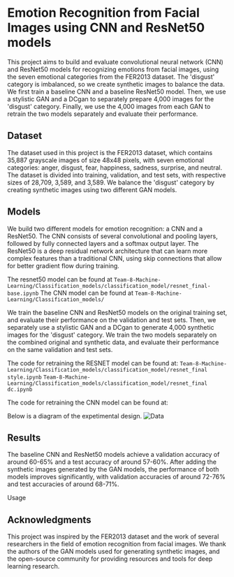 # Emotion Recognition from Facial Images using CNN and ResNet50 models
This project aims to build and evaluate convolutional neural network (CNN) and ResNet50 models for recognizing emotions from facial images, using the seven emotional categories from the FER2013 dataset. The 'disgust' category is imbalanced, so we create synthetic images to balance the data. We first train a baseline CNN and a baseline ResNet50 model. Then, we use a stylistic GAN and a DCgan to separately prepare 4,000 images for the 'disgust' category. Finally, we use the 4,000 images from each GAN to retrain the two models separately and evaluate their performance.

## Dataset
The dataset used in this project is the FER2013 dataset, which contains 35,887 grayscale images of size 48x48 pixels, with seven emotional categories: anger, disgust, fear, happiness, sadness, surprise, and neutral. The dataset is divided into training, validation, and test sets, with respective sizes of 28,709, 3,589, and 3,589. We balance the 'disgust' category by creating synthetic images using two different GAN models.

## Models
We build two different models for emotion recognition: a CNN and a ResNet50. The CNN consists of several convolutional and pooling layers, followed by fully connected layers and a softmax output layer. The ResNet50 is a deep residual network architecture that can learn more complex features than a traditional CNN, using skip connections that allow for better gradient flow during training. 

The resnet50 model can be found at ```Team-8-Machine-Learning/Classification_models/classification_model/resnet_final-base.ipynb```
The CNN model can be found at ```Team-8-Machine-Learning/Classification_models/```

We train the baseline CNN and ResNet50 models on the original training set, and evaluate their performance on the validation and test sets. Then, we separately use a stylistic GAN and a DCgan to generate 4,000 synthetic images for the 'disgust' category. We train the two models separately on the combined original and synthetic data, and evaluate their performance on the same validation and test sets.

The code for retraining the RESNET model can be found at: 
```Team-8-Machine-Learning/Classification_models/classification_model/resnet_final style.ipynb```
```Team-8-Machine-Learning/Classification_models/classification_model/resnet_final dc.ipynb```

The code for retraining the CNN model can be found at: 


Below is a diagram of the expetimental design. 
![Data](https://user-images.githubusercontent.com/110945807/233225312-4f75e4c4-0dfe-436c-a06b-3f2454d66d71.png)



## Results
The baseline CNN and ResNet50 models achieve a validation accuracy of around 60-65% and a test accuracy of around 57-60%. After adding the synthetic images generated by the GAN models, the performance of both models improves significantly, with validation accuracies of around 72-76% and test accuracies of around 68-71%.

Usage


## Acknowledgments
This project was inspired by the FER2013 dataset and the work of several researchers in the field of emotion recognition from facial images. We thank the authors of the GAN models used for generating synthetic images, and the open-source community for providing resources and tools for deep learning research.
